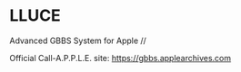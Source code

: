 # LLUCE
Advanced GBBS System for Apple //

Official Call-A.P.P.L.E. site:  https://gbbs.applearchives.com
